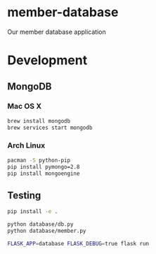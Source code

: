 # member-database
Our member database application

# Development

## MongoDB

### Mac OS X

```bash
brew install mongodb
brew services start mongodb
```

### Arch Linux

```bash
pacman -S python-pip
pip install pymongo=2.8
pip install mongoengine
```

## Testing

```bash
pip install -e .

python database/db.py
python database/member.py

FLASK_APP=database FLASK_DEBUG=true flask run
```
